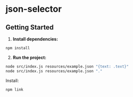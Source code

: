 # json-selector

## Getting Started

1. **Install dependencies:**
```bash
npm install
```

2. **Run the project:**
```bash
node src/index.js resources/example.json "{text: .text}"
node src/index.js resources/example.json "."
```

Install:

```bash
npm link
```